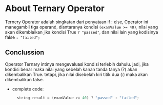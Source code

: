 # About Ternary Operator

Ternery Operator adalah singkatan dari penyataan if : else, Operator ini manegambil tiga operand, diantaranya kondisi ```(examValue >= 40)```, nilai yang akan dikemblaikan jika kondisi True ```? "passed"```, dan nilai lain yang kodisinya false ```: "failed";```

## Conclussion

Operator Ternary intinya mengevaluasi kondisi terlebih dahulu. jadi, jika kondisi benar maka nilai yang sebelah kanan tanda tanya (?) akan dikembalikan True. tetapi, jika nilai disebelah kiri titik dua (:) maka akan dikembalikan false.

- complete code:

  ```cpp
    string result = (examValue >= 40) ? "passed" : "failed";
  ```
